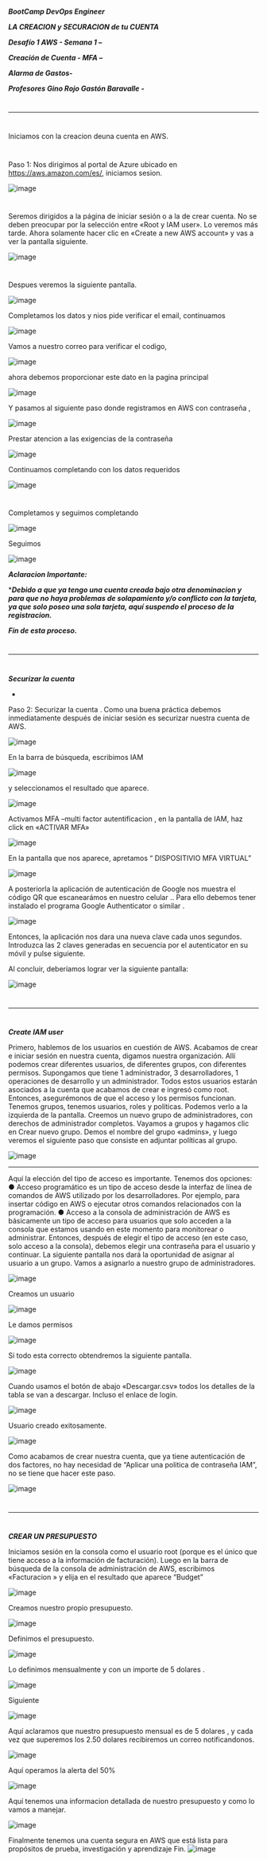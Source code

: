 

***BootCamp DevOps Engineer***


***LA CREACION y SECURACION de tu CUENTA***



***Desafío 1 AWS - Semana 1 –***

***Creación de Cuenta - MFA –***

***Alarma de Gastos-***

***Profesores Gino Rojo  Gastón Baravalle -***


#
#
#
-------------------
#
#
#




Iniciamos con la creacion deuna cuenta en AWS.


#
Paso 1: Nos dirigimos al portal de Azure ubicado en https://aws.amazon.com/es/,  iniciamos sesion.



![image](https://user-images.githubusercontent.com/105083569/167222906-21606f34-9bc3-4777-96c7-cf09e1c83672.png)


#
Seremos  dirigidos a la página de iniciar sesión o a la de crear cuenta.  No se deben  preocupar  por la selección entre «Root y IAM user».  Lo veremos más tarde. 
Ahora solamente  hacer clic en «Create a new AWS account» y vas a ver la pantalla siguiente.

![image](https://user-images.githubusercontent.com/105083569/167224315-551c4fff-f732-471d-9265-24b0ad2e9822.png)

 #
Despues veremos la siguiente pantalla. 
 
![image](https://user-images.githubusercontent.com/105083569/167224330-4ec9bbd4-fb20-4929-b479-9d2420487b53.png)

Completamos los datos y nios pide verificar el email, continuamos
 
![image](https://user-images.githubusercontent.com/105083569/167224365-2a15fb49-cc33-440b-9abb-cd9bcba0b1ed.png)

Vamos a nuestro correo para verificar el codigo, 
 
![image](https://user-images.githubusercontent.com/105083569/167224390-1cb9cfaa-c566-469f-abbb-4aa493d94ede.png)
 
ahora debemos proporcionar este dato en la pagina principal

![image](https://user-images.githubusercontent.com/105083569/167224407-bfc7d9c1-e97c-4532-ada9-f546cc4161cb.png)

Y pasamos al siguiente paso  donde registramos en AWS con contraseña , 

![image](https://user-images.githubusercontent.com/105083569/167224423-9c000ec2-622f-4e93-8f5f-c0fbaf102eb7.png)

Prestar atencion a las exigencias de la contraseña 

![image](https://user-images.githubusercontent.com/105083569/167224438-e4a7d391-5c12-4628-befe-27a5f2b33f8f.png)

Continuamos completando con los datos requeridos

![image](https://user-images.githubusercontent.com/105083569/167224455-98392ae1-2b17-4e5a-904b-7717416991ab.png)
#
Completamos y seguimos completando

![image](https://user-images.githubusercontent.com/105083569/167234990-e458c2f9-1e9d-4362-8f4f-646d06239050.png)

 
Seguimos 

![image](https://user-images.githubusercontent.com/105083569/167224491-f2171a40-4b21-437a-ab6e-ca66881c0e13.png)

***Aclaracion Importante:*** 

****Debido a que ya tengo una cuenta creada bajo otra denominacion y para que no haya problemas de solapamiento y/o  conflicto  con la tarjeta,   ya que solo poseo una sola tarjeta,  aquí suspendo el proceso de la registracion.*** 

***Fin de esta proceso.***

#
#
#
#
#
-------------------------
#
#
#
#
#




***Securizar la cuenta***

-

Paso 2:  Securizar la cuenta .  Como una buena práctica debemos  inmediatamente después de iniciar sesión es  securizar nuestra cuenta de AWS. 

![image](https://user-images.githubusercontent.com/105083569/167224571-bf25470a-4555-46e8-9bb9-2b700875c6bf.png)

En la barra de búsqueda, escribimos IAM 
 
![image](https://user-images.githubusercontent.com/105083569/167224584-6289611f-85ac-4c73-846d-adb2325e430b.png)

y seleccionamos el resultado que aparece.

![image](https://user-images.githubusercontent.com/105083569/167224601-43cc6643-a156-435e-a313-1e8d11502255.png)
 
Activamos MFA –multi factor autentificacion , en la pantalla de IAM, haz click en «ACTIVAR MFA» 

![image](https://user-images.githubusercontent.com/105083569/167224626-3f23bb82-c1e2-4a96-b0c5-2b790664af81.png)

En la pantalla que nos aparece, apretamos “ DISPOSITIVIO MFA VIRTUAL” 

![image](https://user-images.githubusercontent.com/105083569/167224644-0eb8463e-511f-417b-b3c4-5038e305c254.png)
 
A posteriorla  la aplicación de autenticación de Google nos muestra el código QR que escanearámos en nuestro celular ..
Para ello debemos tener instalado el programa Google Authenticator o similar .

![image](https://user-images.githubusercontent.com/105083569/167224659-7943a243-a5c9-4bf6-8fad-e4d5a7d43363.png)
 
Entonces, la aplicación nos dara una nueva clave cada unos segundos. Introduzca las 2
claves generadas en secuencia por el autenticator en su móvil y pulse siguiente.



Al concluir,  deberíamos  lograr ver la siguiente pantalla:

![image](https://user-images.githubusercontent.com/105083569/167224691-204be275-54bd-4507-8458-b10cfdb49613.png)

#
#
#
-------------
#
#
#
 
***Create IAM user***

Primero, hablemos de los usuarios en cuestión de AWS.
Acabamos de crear e iniciar sesión en nuestra cuenta, digamos nuestra organización. Allí podemos crear diferentes usuarios, de diferentes grupos, con diferentes permisos. 
Supongamos que tiene 1 administrador, 3 desarrolladores, 1 operaciones de desarrollo y un administrador. Todos estos usuarios estarán asociados a la cuenta que acabamos de crear e ingresó como root. Entonces, asegurémonos de que el acceso y los permisos funcionan. 
Tenemos grupos, tenemos usuarios, roles y políticas. Podemos verlo a la izquierda de la pantalla. Creemos un nuevo grupo de administradores, con derechos de administrador completos. 
Vayamos a grupos y hagamos clic en Crear nuevo grupo. Demos el nombre del grupo «admins», y luego veremos el siguiente paso que consiste en adjuntar políticas al grupo. 

![image](https://user-images.githubusercontent.com/105083569/167224738-21a776ba-7194-48b9-a2cf-bea9a7c78bc4.png)

---


Aquí la elección del tipo de acceso es importante. Tenemos dos opciones:
● Acceso programático es un tipo de acceso desde la interfaz de línea de comandos de AWS utilizado por los desarrolladores. Por ejemplo, para insertar código en AWS o ejecutar otros comandos relacionados con la programación.
● Acceso a la consola de administración de AWS es básicamente un tipo de acceso para usuarios que solo acceden a la consola que estamos usando en este momento para monitorear o administrar.
Entonces, después de elegir el tipo de acceso (en este caso, solo acceso a la consola), debemos elegir una contraseña para el usuario y continuar. La siguiente pantalla nos dará la oportunidad de asignar al usuario a un grupo. Vamos a asignarlo a nuestro grupo de administradores.

![image](https://user-images.githubusercontent.com/105083569/167224763-b2b8095c-8bf1-46e1-a964-b25a1dc8ea1b.png)




Creamos un usuario

![image](https://user-images.githubusercontent.com/105083569/167225448-9ef6cbcb-642a-499f-aa20-75819e5d64f6.png)
 
Le damos permisos

![image](https://user-images.githubusercontent.com/105083569/167225464-9b3b7607-742c-4814-9c2f-4b721b80a01a.png)

Si todo esta correcto obtendremos la siguiente pantalla.

![image](https://user-images.githubusercontent.com/105083569/167225480-daab7d48-cc5a-46f0-8f7d-3d5139448b6b.png)

Cuando usamos el botón de abajo «Descargar.csv» todos los detalles de la tabla se van a descargar. Incluso el enlace de login.

![image](https://user-images.githubusercontent.com/105083569/167225502-6f0db255-5a90-43fe-ac65-32da663a8ea1.png)

Usuario creado exitosamente.
 
![image](https://user-images.githubusercontent.com/105083569/167225511-05b3c546-4c05-428c-b919-1c728fa28c56.png)

Como acabamos de crear nuestra cuenta, que ya tiene autenticación de dos factores, no hay necesidad de “Aplicar una politica de contraseña IAM”,  no se tiene que hacer este paso.

![image](https://user-images.githubusercontent.com/105083569/167225528-93d0a08f-4dad-40f6-a7d7-dc3e192061bc.png)

 
 
 
 
 
 
#
#
#
#
#
#
 -------------------
#
#
#
#
#

***CREAR UN PRESUPUESTO*** 

Iniciamos sesión en la consola como el usuario root (porque es el único que tiene acceso a la información de facturación). Luego en la barra de búsqueda de la consola de administración de AWS, escribimos «Facturacion » y elija en el resultado que aparece “Budget”

![image](https://user-images.githubusercontent.com/105083569/167225558-3c171f4b-4266-4677-8fde-ecd3ca4ce839.png)
 
Creamos nuestro propio presupuesto.

![image](https://user-images.githubusercontent.com/105083569/167225576-1a43af1c-111d-4717-a1f0-d1044edabd42.png)

Definimos el presupuesto.

![image](https://user-images.githubusercontent.com/105083569/167225594-af8e4d6a-9ed0-482b-9723-838a3e233fb6.png)


Lo definimos mensualmente y con un importe de 5 dolares .

![image](https://user-images.githubusercontent.com/105083569/167225604-a1062bd9-bf60-4d79-8bca-d9f0fa9fa3f8.png)
 
Siguiente

![image](https://user-images.githubusercontent.com/105083569/167225621-ee350839-fe7e-44d3-8920-160777b213fa.png)


Aquí aclaramos que nuestro presupuesto mensual es de 5 dolares , y cada vez que superemos los 2.50 dolares recibiremos un correo notificandonos.
 
 ![image](https://user-images.githubusercontent.com/105083569/167225635-2d154411-2b26-44b5-af28-49c4bb727565.png)
 
Aquí operamos la alerta del 50% 

![image](https://user-images.githubusercontent.com/105083569/167225651-77b7e1bd-1fda-4898-a4af-ed9e984b5dae.png)

Aquí tenemos una informacion detallada de nuestro presupuesto y como lo vamos a manejar.
 
![image](https://user-images.githubusercontent.com/105083569/167225663-20a65622-ed37-4b98-b588-656fa73d0839.png)



Finalmente tenemos una cuenta segura en AWS que está lista para  propósitos de prueba, investigación y aprendizaje
Fin.
![image](https://user-images.githubusercontent.com/105083569/167225676-68e716d8-f863-4c62-b2c7-f88694607b22.png)













